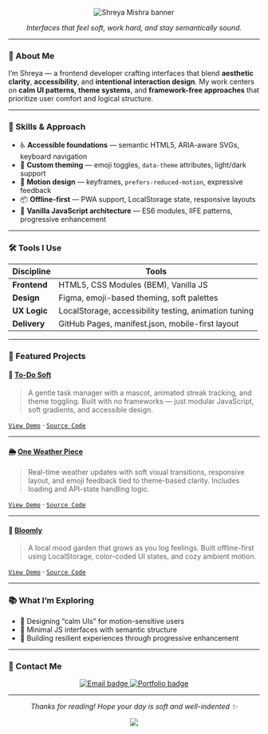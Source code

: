<!-- README.md -->

<!-- 🎀 Custom Banner (Optional Replace With Your Own SVG If You Want) -->
<p align="center">
  <img src="https://capsule-render.vercel.app/api?type=waving&color=fec8d8&height=100&section=header&text=Shreya%20Mishra&fontSize=36&fontColor=ffffff&animation=fadeIn" alt="Shreya Mishra banner"/>
</p>

<p align="center">
  <em>Interfaces that feel soft, work hard, and stay semantically sound.</em>
</p>

---

### 🌸 About Me

I’m Shreya — a frontend developer crafting interfaces that blend **aesthetic clarity**, **accessibility**, and **intentional interaction design**. My work centers on **calm UI patterns**, **theme systems**, and **framework-free approaches** that prioritize user comfort and logical structure.

---

### 🧰 Skills & Approach

- ♿ **Accessible foundations** — semantic HTML5, ARIA-aware SVGs, keyboard navigation
- 🎨 **Custom theming** — emoji toggles, `data-theme` attributes, light/dark support
- 💫 **Motion design** — keyframes, `prefers-reduced-motion`, expressive feedback
- 📦 **Offline-first** — PWA support, LocalStorage state, responsive layouts
- 🧩 **Vanilla JavaScript architecture** — ES6 modules, IIFE patterns, progressive enhancement

---

### 🛠️ Tools I Use

| **Discipline** | **Tools** |
|---------------|-----------|
| **Frontend**  | HTML5, CSS Modules (BEM), Vanilla JS |
| **Design**    | Figma, emoji-based theming, soft palettes |
| **UX Logic**  | LocalStorage, accessibility testing, animation tuning |
| **Delivery**  | GitHub Pages, manifest.json, mobile-first layout |

---

### 🧁 Featured Projects

#### 🐰 [To-Do Soft](https://shreyapuff.github.io/todosoft)  
> A gentle task manager with a mascot, animated streak tracking, and theme toggling. Built with no frameworks — just modular JavaScript, soft gradients, and accessible design.

[`View Demo`](https://shreyapuff.github.io/todosoft) · [`Source Code`](https://github.com/shreyapuff/todosoft)

---

#### 🌦️ [One Weather Piece](https://shreyapuff.github.io/oneweatherpiece)  
> Real-time weather updates with soft visual transitions, responsive layout, and emoji feedback tied to theme-based clarity. Includes loading and API-state handling logic.

[`View Demo`](https://shreyapuff.github.io/oneweatherpiece) · [`Source Code`](https://github.com/shreyapuff/oneweatherpiece)

---

#### 🌱 [Bloomly](https://shreyapuff.github.io/bloomly)  
> A local mood garden that grows as you log feelings. Built offline-first using LocalStorage, color-coded UI states, and cozy ambient motion.

[`View Demo`](https://shreyapuff.github.io/bloomly) · [`Source Code`](https://github.com/shreyapuff/bloomly)

---

### 📚 What I’m Exploring

- 🌸 Designing “calm UIs” for motion-sensitive users  
- 🧼 Minimal JS interfaces with semantic structure  
- 💖 Building resilient experiences through progressive enhancement  

---

### 💌 Contact Me

<p align="center">
  <a href="mailto:shreyapuff@gmail.com">
    <img src="https://img.shields.io/badge/%F0%9F%93%A7%20Email-shreyapuff@gmail.com-fec8d8?style=for-the-badge&labelColor=ffb6c1&color=fec8d8&logo=gmail&logoColor=white" alt="Email badge" />
  </a>
  <a href="https://shreyapuff.github.io/mywebsite">
    <img src="https://img.shields.io/badge/%F0%9F%8C%90%20Portfolio-mywebsite-daeaf6?style=for-the-badge&labelColor=c3bef0&color=daeaf6&logo=chrome&logoColor=black" alt="Portfolio badge" />
  </a>
</p>

---

<p align="center">
  <em>Thanks for reading! Hope your day is soft and well-indented ✨</em>
</p>

<p align="center">
  <img src="https://capsule-render.vercel.app/api?type=waving&color=fec8d8&height=100&section=footer"/>
</p>

